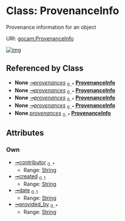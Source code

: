 
# Class: ProvenanceInfo

Provenance information for an object

URI: [gocam:ProvenanceInfo](https://w3id.org/gocam/ProvenanceInfo)


[![img](https://yuml.me/diagram/nofunky;dir:TB/class/[Activity]++-%20provenances%200..*>[ProvenanceInfo&#124;contributor:string%20*;created:string%20%3F;date:string%20%3F;provided_by:string%20*],[Association]++-%20provenances%200..*>[ProvenanceInfo],[EvidenceItem]++-%20provenances%200..*>[ProvenanceInfo],[Model]++-%20provenances%200..*>[ProvenanceInfo],[Model],[EvidenceItem],[Association],[Activity])](https://yuml.me/diagram/nofunky;dir:TB/class/[Activity]++-%20provenances%200..*>[ProvenanceInfo&#124;contributor:string%20*;created:string%20%3F;date:string%20%3F;provided_by:string%20*],[Association]++-%20provenances%200..*>[ProvenanceInfo],[EvidenceItem]++-%20provenances%200..*>[ProvenanceInfo],[Model]++-%20provenances%200..*>[ProvenanceInfo],[Model],[EvidenceItem],[Association],[Activity])

## Referenced by Class

 *  **None** *[➞provenances](activity__provenances.md)*  <sub>0..\*</sub>  **[ProvenanceInfo](ProvenanceInfo.md)**
 *  **None** *[➞provenances](association__provenances.md)*  <sub>0..\*</sub>  **[ProvenanceInfo](ProvenanceInfo.md)**
 *  **None** *[➞provenances](evidenceItem__provenances.md)*  <sub>0..\*</sub>  **[ProvenanceInfo](ProvenanceInfo.md)**
 *  **None** *[➞provenances](model__provenances.md)*  <sub>0..\*</sub>  **[ProvenanceInfo](ProvenanceInfo.md)**
 *  **None** *[provenances](provenances.md)*  <sub>0..\*</sub>  **[ProvenanceInfo](ProvenanceInfo.md)**

## Attributes


### Own

 * [➞contributor](provenanceInfo__contributor.md)  <sub>0..\*</sub>
     * Range: [String](types/String.md)
 * [➞created](provenanceInfo__created.md)  <sub>0..1</sub>
     * Range: [String](types/String.md)
 * [➞date](provenanceInfo__date.md)  <sub>0..1</sub>
     * Range: [String](types/String.md)
 * [➞provided_by](provenanceInfo__provided_by.md)  <sub>0..\*</sub>
     * Range: [String](types/String.md)
